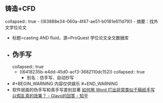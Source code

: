 ## 铸造+CFD
collapsed:: true
	- ((63888e34-060a-4f47-ae51-b0181e611d79))
		- 摘要：找外文学位论文
- 标题=casting AND fluid，源=ProQuest 学位论文全文数据库
- ## 伪手写
  collapsed:: true
	- ((6418235b-e4dd-45d0-acf3-3682110dc152))
	  collapsed:: true
		- 别名：仿手写、自动抄写
- #+BEGIN_WARNING
  内容仅供娱乐
  #+END_WARNING
- 软件层面的伪手写和真手写差别显著 [如何用 Word 打出非常类似于稿纸手写以假乱真的效果？ - Glavo的回答 - 知乎](https://www.zhihu.com/question/68073747/answer/259440643)